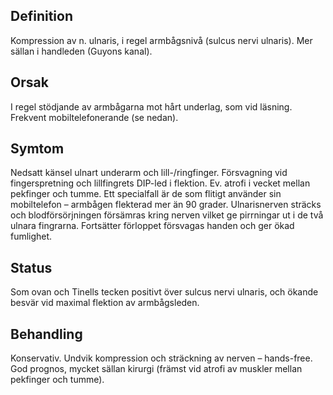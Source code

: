 ## Definition

Kompression av n. ulnaris, i regel armbågsnivå (sulcus nervi ulnaris). Mer sällan i handleden (Guyons kanal).

## Orsak

I regel stödjande av armbågarna mot hårt underlag, som vid läsning. Frekvent mobiltelefonerande (se nedan).

## Symtom

Nedsatt känsel ulnart underarm och lill-/ringfinger. Försvagning vid fingerspretning och lillfingrets DIP-led i flektion. Ev. atrofi i vecket mellan pekfinger och tumme.
Ett specialfall är de som flitigt använder sin mobiltelefon – armbågen flekterad mer än 90 grader. Ulnarisnerven sträcks och blodförsörjningen försämras kring nerven vilket ge pirrningar ut i de två ulnara fingrarna. Fortsätter förloppet försvagas handen och ger ökad fumlighet.

## Status

Som ovan och Tinells tecken positivt över sulcus nervi ulnaris, och ökande besvär vid maximal flektion av armbågsleden.

## Behandling

Konservativ. Undvik kompression och sträckning av nerven – hands-free. God prognos, mycket sällan kirurgi (främst vid atrofi av muskler mellan pekfinger och tumme).

